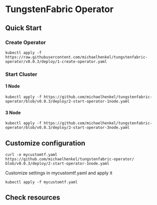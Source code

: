 # TungstenFabric Operator
## Quick Start
### Create Operator
```
kubectl apply -f https://raw.githubusercontent.com/michaelhenkel/tungstenfabric-operator/v0.0.3/deploy/1-create-operator.yaml
```
### Start Cluster
#### 1 Node
```
kubectl apply -f https://github.com/michaelhenkel/tungstenfabric-operator/blob/v0.0.3/deploy/2-start-operator-1node.yaml
```
#### 3 Node
```
kubectl apply -f https://github.com/michaelhenkel/tungstenfabric-operator/blob/v0.0.3/deploy/2-start-operator-3node.yaml
```
## Customize configuration
```
curl -o mycustomtf.yaml https://github.com/michaelhenkel/tungstenfabric-operator/
blob/v0.0.3/deploy/2-start-operator-1node.yaml
```
Customize settings in mycustomtf.yaml and apply it
```
kubectl apply -f mycustomtf.yaml
```

## Check resources

